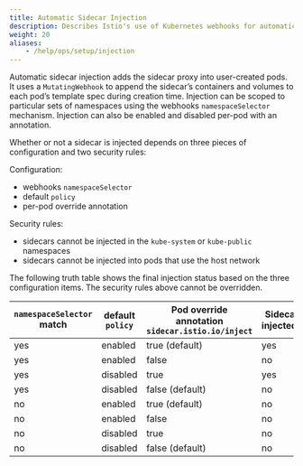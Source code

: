 ```yaml
---
title: Automatic Sidecar Injection
description: Describes Istio's use of Kubernetes webhooks for automatic sidecar injection.
weight: 20
aliases:
    - /help/ops/setup/injection
---
```


Automatic sidecar injection adds the sidecar proxy into user-created
pods. It uses a `MutatingWebhook` to append the sidecar’s containers
and volumes to each pod’s template spec during creation
time. Injection can be scoped to particular sets of namespaces using
the webhooks `namespaceSelector` mechanism. Injection can also be
enabled and disabled per-pod with an annotation.

Whether or not a sidecar is injected depends on three pieces of configuration and two security rules:

Configuration:

- webhooks `namespaceSelector`
- default `policy`
- per-pod override annotation

Security rules:

- sidecars cannot be injected in the `kube-system` or `kube-public` namespaces
- sidecars cannot be injected into pods that use the host network

The following truth table shows the final injection status based on
the three configuration items. The security rules above cannot be overridden.

| `namespaceSelector` match | default `policy` | Pod override annotation `sidecar.istio.io/inject` | Sidecar injected? |
|---------------------------|------------------|---------------------------------------------------|-----------|
| yes                       | enabled          | true (default)                                    | yes       |
| yes                       | enabled          | false                                             | no        |
| yes                       | disabled         | true                                              | yes       |
| yes                       | disabled         | false (default)                                   | no        |
| no                        | enabled          | true (default)                                    | no        |
| no                        | enabled          | false                                             | no        |
| no                        | disabled         | true                                              | no        |
| no                        | disabled         | false (default)                                   | no        |
